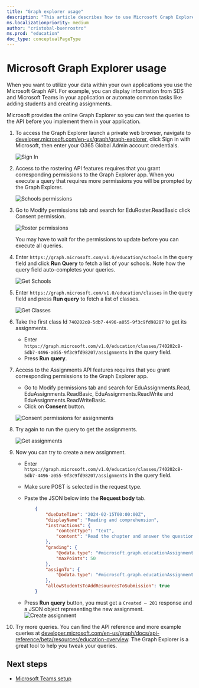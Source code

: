 ```yaml
---
title: "Graph explorer usage"
description: "This article describes how to use Microsoft Graph Explorer for API testing."
ms.localizationpriority: medium
author: "cristobal-buenrostro"
ms.prod: "education"
doc_type: conceptualPageType
---
```


# Microsoft Graph Explorer usage

When you want to utilize your data within your own applications you use the Microsoft Graph API. For example, you can display information from SDS and Microsoft Teams in your application or automate common tasks like adding students and creating assignments.

Microsoft provides the online Graph Explorer so you can test the queries to the API before you implement them in your application.

1. To access the Graph Explorer launch a private web browser, navigate to [developer.microsoft.com/en-us/graph/graph-explorer](https://developer.microsoft.com/en-us/graph/graph-explorer), click Sign in with Microsoft, then enter your O365 Global Admin account credentials.

   ![Sign In](./images/msgraph-onboarding/explorer1-signin.png)

2. Access to the rostering API features requires that you grant corresponding permissions to the Graph Explorer app. When you execute a query that requires more permissions you will be prompted by the Graph Explorer.

   ![Schools permissions](./images/msgraph-onboarding/explorer2-schools.png)

3. Go to Modify permissions tab and search for EduRoster.ReadBasic click Consent permission.

   ![Roster permissions](./images/msgraph-onboarding/explorer3-roster.png)

   You may have to wait for the permissions to update before you can execute all queries.

4. Enter `https://graph.microsoft.com/v1.0/education/schools` in the query field and click **Run Query** to fetch a list of your schools. Note how the query field auto-completes your queries.

   ![Get Schools](./images/msgraph-onboarding/explorer4-schoolsrun.png)

5. Enter `https://graph.microsoft.com/v1.0/education/classes` in the query field and press **Run query** to fetch a list of classes.

   ![Get Classes](./images/msgraph-onboarding/explorer5-classes.png)

6. Take the first class Id `740202c8-5db7-4496-a055-9f3c9fd98207` to get its assignments.
   - Enter `https://graph.microsoft.com/v1.0/education/classes/740202c8-5db7-4496-a055-9f3c9fd98207/assignments` in the query field.
   - Press **Run query**.

7. Access to the Assignments API features requires that you grant corresponding permissions to the Graph Explorer app.
   - Go to Modify permissions tab and search for EduAssignments.Read, EduAssignments.ReadBasic, EduAssignments.ReadWrite and EduAssignments.ReadWriteBasic.
   - Click on **Consent** button.

   ![Consent permissions for assignments](./images/msgraph-onboarding/explorer6-assignments.png)

8. Try again to run the query to get the assignments.

   ![Get assignments](./images/msgraph-onboarding/explorer7-assignmentsrun.png)

9. Now you can try to create a new assignment.
   - Enter `https://graph.microsoft.com/v1.0/education/classes/740202c8-5db7-4496-a055-9f3c9fd98207/assignments` in the query field.
   - Make sure POST is selected in the request type.
   - Paste the JSON below into the **Request body** tab.
        ```json
            {
                "dueDateTime": "2024-02-15T00:00:00Z",
                "displayName": "Reading and comprehension",
                "instructions": {
                    "contentType": "text",
                    "content": "Read the chapter and answer the questions"
                },
                "grading": {
                    "@odata.type": "#microsoft.graph.educationAssignmentPointsGradeType",
                    "maxPoints": 50
                },
                "assignTo": {
                    "@odata.type": "#microsoft.graph.educationAssignmentClassRecipient"
                },
                "allowStudentsToAddResourcesToSubmission": true
            }
        ```

    - Press **Run query** button, you must get a `Created – 201` response and a JSON object representing the new assignment.
      ![Create assignment](./images/msgraph-onboarding/explorer8-createassignment.png)

10. Try more queries. You can find the API reference and more example queries at [developer.microsoft.com/en-us/graph/docs/api-reference/beta/resources/education-overview](https://developer.microsoft.com/en-us/graph/docs/api-reference/beta/resources/education-overview).
    The Graph Explorer is a great tool to help you tweak your queries.

## Next steps

- [Microsoft Teams setup](/graph/msgraph-onboarding-msteams)
